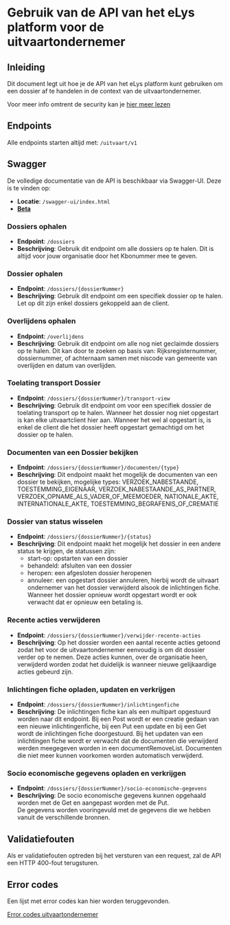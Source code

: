 # Gebruik van de API van het eLys platform voor de uitvaartondernemer

## Inleiding

Dit document legt uit hoe je de API van het eLys platform kunt gebruiken om een dossier af te handelen in de context van de uitvaartondernemer.

Voor meer info omtrent de security kan je [hier meer lezen](../../../algemeen/security/README.md)

## Endpoints
Alle endpoints starten altijd met: `/uitvaart/v1`

## Swagger
De volledige documentatie van de API is beschikbaar via Swagger-UI. Deze is te vinden op:
- **Locatie**: `/swagger-ui/index.html`
- [**Beta**](https://dao.api.beta-athumi.eu/swagger-ui/index.html?urls.primaryName=Uitvaart%20sector)

### Dossiers ophalen
- **Endpoint**: `/dossiers`
- **Beschrijving**: Gebruik dit endpoint om alle dossiers op te halen. Dit is altijd voor jouw organisatie door het Kbonummer mee te geven.

### Dossier ophalen
- **Endpoint**: `/dossiers/{dossierNummer}`
- **Beschrijving**: Gebruik dit endpoint om een specifiek dossier op te halen. Let op dit zijn enkel dossiers gekoppeld aan de client.

### Overlijdens ophalen
- **Endpoint**: `/overlijdens`
- **Beschrijving**: Gebruik dit endpoint om alle nog niet geclaimde dossiers op te halen. Dit kan door te zoeken op basis van:
  Rijksregisternummer, dossiernummer, of achternaam samen met niscode van gemeente van overlijden en datum van overlijden.

### Toelating transport Dossier
- **Endpoint**: `/dossiers/{dossierNummer}/transport-view`
- **Beschrijving**: Gebruik dit endpoint om voor een specifiek dossier de toelating transport op te halen. Wanneer het dossier nog niet opgestart is kan elke uitvaartclient hier aan. 
  Wanneer het wel al opgestart is, is enkel de client die het dossier heeft opgestart gemachtigd om het dossier op te halen.

### Documenten van een Dossier bekijken
- **Endpoint**: `/dossiers/{dossierNummer}/documenten/{type}`
- **Beschrijving**: Dit endpoint maakt het mogelijk de documenten van een dossier te bekijken, mogelijke types: VERZOEK_NABESTAANDE, 
  TOESTEMMING_EIGENAAR, VERZOEK_NABESTAANDE_AS_PARTNER, VERZOEK_OPNAME_ALS_VADER_OF_MEEMOEDER, NATIONALE_AKTE, INTERNATIONALE_AKTE, TOESTEMMING_BEGRAFENIS_OF_CREMATIE

### Dossier van status wisselen
- **Endpoint**: `/dossiers/{dossierNummer}/{status}`
- **Beschrijving**: Dit endpoint maakt het mogelijk het dossier in een andere status te krijgen, de statussen zijn:
  - start-op: opstarten van een dossier
  - behandeld: afsluiten van een dossier
  - heropen: een afgesloten dossier heropenen
  - annuleer: een opgestart dossier annuleren, hierbij wordt de uitvaart ondernemer van het dossier verwijderd alsook de inlichtingen fiche.
    Wanneer het dossier opnieuw wordt opgestart wordt er ook verwacht dat er opnieuw een betaling is.

### Recente acties verwijderen
- **Endpoint**: `/dossiers/{dossierNummer}/verwijder-recente-acties`
- **Beschrijving**: Op het dossier worden een aantal recente acties getoond zodat het voor de uitvaartondernemer eenvoudig is om dit dossier verder op te nemen.
 Deze acties kunnen, over de organisatie heen, verwijderd worden zodat het duidelijk is wanneer nieuwe gelijkaardige acties gebeurd zijn.

### Inlichtingen fiche opladen, updaten en verkrijgen
- **Endpoint**: `/dossiers/{dossierNummer}/inlichtingenfiche`
- **Beschrijving**: De inlichtingen fiche kan als een multipart opgestuurd worden naar dit endpoint. 
  Bij een Post wordt er een creatie gedaan van een nieuwe inlichtingenfiche, bij een Put een update en bij een Get wordt de inlichtingen fiche doorgestuurd.
  Bij het updaten van een inlichtingen fiche wordt er verwacht dat de documenten die verwijderd werden meegegeven worden in een documentRemoveList. Documenten die niet meer kunnen voorkomen worden automatisch verwijderd.


### Socio economische gegevens opladen en verkrijgen
- **Endpoint**: `/dossiers/{dossierNummer}/socio-economische-gegevens`
- **Beschrijving**: De socio economische gegevens kunnen opgehaald worden met de Get en aangepast worden met de Put.  
  De gegevens worden vooringevuld met de gegevens die we hebben vanuit de verschillende bronnen.


## Validatiefouten

Als er validatiefouten optreden bij het versturen van een request, zal de API een HTTP 400-fout terugsturen. 

## Error codes

Een lijst met error codes kan hier worden teruggevonden.

[Error codes uitvaartondernemer](https://athumi.atlassian.net/wiki/external/ZDA4OTU0YTE2NzI1NDExMGExZjlhMzRjNTJlZjcxNmM)